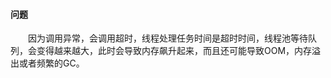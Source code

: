 #### 问题
<div style="text-indent:2em">因为调用异常，会调用超时，线程处理任务时间是超时时间，线程池等待队列，会变得越来越大，此时会导致内存飙升起来，而且还可能导致OOM，内存溢出或者频繁的GC。</div>
